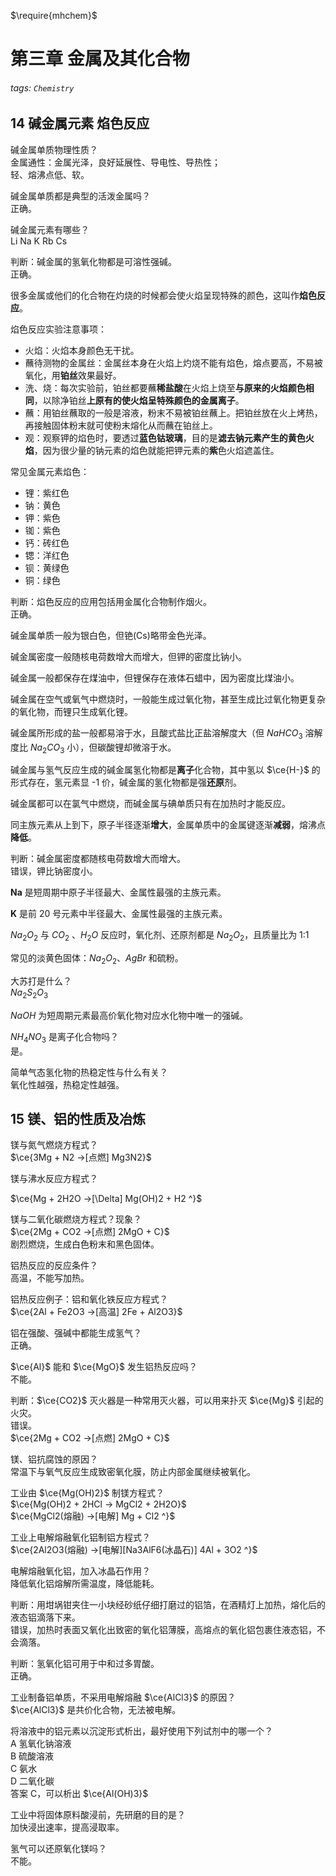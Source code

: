 $\require{mhchem}$

# 第三章 金属及其化合物

###### tags: `Chemistry`

## 14 碱金属元素 焰色反应  
  
碱金属单质物理性质？  
金属通性：金属光泽，良好延展性、导电性、导热性；  
轻、熔沸点低、软。  
  
碱金属单质都是典型的活泼金属吗？  
正确。  
  
碱金属元素有哪些？  
Li Na K Rb Cs  
  
判断：碱金属的氢氧化物都是可溶性强碱。  
正确。  
  
很多金属或他们的化合物在灼烧的时候都会使火焰呈现特殊的颜色，这叫作**焰色反应**。  
  
焰色反应实验注意事项：  
  
- 火焰：火焰本身颜色无干扰。  
- 蘸待测物的金属丝：金属丝本身在火焰上灼烧不能有焰色，熔点要高，不易被氧化，用**铂丝**效果最好。  
- 洗、烧：每次实验前，铂丝都要蘸**稀盐酸**在火焰上烧至**与原来的火焰颜色相同**，以除净铂丝**上原有的使火焰呈特殊颜色的金属离子**。  
- 蘸：用铂丝蘸取的一般是溶液，粉末不易被铂丝蘸上。把铂丝放在火上烤热，再接触固体粉末就可使粉末熔化从而蘸在铂丝上。  
- 观：观察钾的焰色时，要透过**蓝色钴玻璃**，目的是**滤去钠元素产生的黄色火焰**，因为很少量的钠元素的焰色就能把钾元素的**紫**色火焰遮盖住。  
  
常见金属元素焰色：  
  
- 锂：紫红色  
- 钠：黄色  
- 钾：紫色  
- 铷：紫色  
- 钙：砖红色  
- 锶：洋红色  
- 钡：黄绿色  
- 铜：绿色  
  
判断：焰色反应的应用包括用金属化合物制作烟火。  
正确。  
  
碱金属单质一般为银白色，但铯(Cs)略带金色光泽。  
  
碱金属密度一般随核电荷数增大而增大，但钾的密度比钠小。  
  
碱金属一般都保存在煤油中，但锂保存在液体石蜡中，因为密度比煤油小。  
  
碱金属在空气或氧气中燃烧时，一般能生成过氧化物，甚至生成比过氧化物更复杂的氧化物，而锂只生成氧化锂。  
  
碱金属所形成的盐一般都易溶于水，且酸式盐比正盐溶解度大（但 $NaHCO_3$ 溶解度比 $Na_2CO_3$ 小），但碳酸锂却微溶于水。  
  
碱金属与氢气反应生成的碱金属氢化物都是**离子**化合物，其中氢以 $\ce{H-}$ 的形式存在，氢元素显 -1 价，碱金属的氢化物都是强**还原**剂。  
  
碱金属都可以在氯气中燃烧，而碱金属与碘单质只有在加热时才能反应。  
  
同主族元素从上到下，原子半径逐渐**增大**，金属单质中的金属键逐渐**减弱**，熔沸点**降低**。  
  
判断：碱金属密度都随核电荷数增大而增大。  
错误，钾比钠密度小。  
  
**Na** 是短周期中原子半径最大、金属性最强的主族元素。  
  
**K** 是前 20 号元素中半径最大、金属性最强的主族元素。  
  
$Na_2O_2$ 与 $CO_2$ 、$H_2O$ 反应时，氧化剂、还原剂都是 $Na_2O_2$，且质量比为 1:1  
  
常见的淡黄色固体：$Na_2O_2$、$AgBr$ 和硫粉。  
  
大苏打是什么？  
$Na_2S_2O_3$  
  
$NaOH$ 为短周期元素最高价氧化物对应水化物中唯一的强碱。  
  
$NH_4NO_3$ 是离子化合物吗？  
是。  
  
简单气态氢化物的热稳定性与什么有关？  
氧化性越强，热稳定性越强。  
  
## 15 镁、铝的性质及冶炼  
  
镁与氮气燃烧方程式？  
$\ce{3Mg + N2 ->[点燃] Mg3N2}$  
  
镁与沸水反应方程式？  
  
$\ce{Mg + 2H2O ->[\Delta] Mg(OH)2 + H2 ^}$  
  
镁与二氧化碳燃烧方程式？现象？  
$\ce{2Mg + CO2 ->[点燃] 2MgO + C}$  
剧烈燃烧，生成白色粉末和黑色固体。  
  
铝热反应的反应条件？  
高温，不能写加热。  
  
铝热反应例子：铝和氧化铁反应方程式？  
$\ce{2Al + Fe2O3 ->[高温] 2Fe + Al2O3}$  
  
铝在强酸、强碱中都能生成氢气？  
正确。  
  
$\ce{Al}$ 能和 $\ce{MgO}$ 发生铝热反应吗？  
不能。  
  
判断：$\ce{CO2}$ 灭火器是一种常用灭火器，可以用来扑灭 $\ce{Mg}$ 引起的火灾。  
错误。  
$\ce{2Mg + CO2 ->[点燃] 2MgO + C}$  
  
镁、铝抗腐蚀的原因？  
常温下与氧气反应生成致密氧化膜，防止内部金属继续被氧化。  
  
工业由 $\ce{Mg(OH)2}$ 制镁方程式？  
$\ce{Mg(OH)2 + 2HCl -> MgCl2 + 2H2O}$  
$\ce{MgCl2(熔融) ->[电解] Mg + Cl2 ^}$  
  
工业上电解熔融氧化铝制铝方程式？  
$\ce{2Al2O3(熔融) ->[电解][Na3AlF6(冰晶石)] 4Al + 3O2 ^}$  
  
电解熔融氧化铝，加入冰晶石作用？  
降低氧化铝熔解所需温度，降低能耗。  
  
判断：用坩埚钳夹住一小块经砂纸仔细打磨过的铝箔，在酒精灯上加热，熔化后的液态铝滴落下来。  
错误，加热时表面又氧化出致密的氧化铝薄膜，高熔点的氧化铝包裹住液态铝，不会滴落。  
  
判断：氢氧化铝可用于中和过多胃酸。  
正确。  
  
工业制备铝单质，不采用电解熔融 $\ce{AlCl3}$ 的原因？  
$\ce{AlCl3}$ 是共价化合物，无法被电解。  
  
将溶液中的铝元素以沉淀形式析出，最好使用下列试剂中的哪一个？  
A 氢氧化钠溶液  
B 硫酸溶液  
C 氨水  
D 二氧化碳  
答案 C，可以析出 $\ce{Al(OH)3}$  
  
工业中将固体原料酸浸前，先研磨的目的是？  
加快浸出速率，提高浸取率。  
  
氢气可以还原氧化镁吗？  
不能。